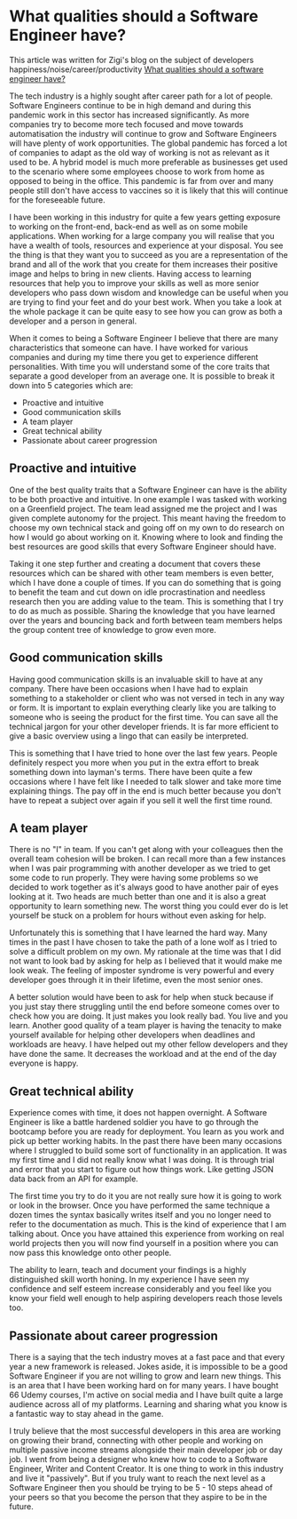 # What qualities should a Software Engineer have?

This article was written for Zigi's blog on the subject of developers happiness/noise/career/productivity [What qualities should a software engineer have?](https://www.zigi.ai/blog/what-qualities-should-a-software-engineer-have)

The tech industry is a highly sought after career path for a lot of people. Software Engineers continue to be in high demand and during this pandemic work in this sector has increased significantly. As more companies try to become more tech focused and move towards automatisation the industry will continue to grow and Software Engineers will have plenty of work opportunities.   The global pandemic has forced a lot of companies to adapt as the old way of working is not as relevant as it used to be. A hybrid model is much more preferable as businesses get used to the scenario where some employees choose to work from home as opposed to being in the office. This pandemic is far from over and many people still don't have access to vaccines so it is likely that this will continue for the foreseeable future.

I have been working in this industry for quite a few years getting exposure to working on the front-end, back-end as well as on some mobile applications. When working for a large company you will realise that you have a wealth of tools, resources and experience at your disposal. You see the thing is that they want you to succeed as you are a representation of the brand and all of the work that you create for them increases their positive image and helps to bring in new clients. Having access to learning resources that help you to improve your skills as well as more senior developers who pass down wisdom and knowledge can be useful when you are trying to find your feet and do your best work. When you take a look at the whole package it can be quite easy to see how you can grow as both a developer and a person in general.

When it comes to being a Software Engineer I believe that there are many characteristics that someone can have. I have worked for various companies and during my time there you get to experience different personalities. With time you will understand some of the core traits that separate a good developer from an average one. It is possible to break it down into 5 categories which are:

- Proactive and intuitive
- Good communication skills
- A team player
- Great technical ability
- Passionate about career progression

## Proactive and intuitive

One of the best quality traits that a Software Engineer can have is the ability to be both proactive and intuitive. In one example I was tasked with working on a Greenfield project. The team lead assigned me the project and I was given complete autonomy for the project. This meant having the freedom to choose my own technical stack and going off on my own to do research on how I would go about working on it. Knowing where to look and finding the best resources are good skills that every Software Engineer should have.

Taking it one step further and creating a document that covers these resources which can be shared with other team members is even better, which I have done a couple of times. If you can do something that is going to benefit the team and cut down on idle procrastination and needless research then you are adding value to the team. This is something that I try to do as much as possible. Sharing the knowledge that you have learned over the years and bouncing back and forth between team members helps the group content tree of knowledge to grow even more.

## Good communication skills

Having good communication skills is an invaluable skill to have at any company. There have been occasions when I have had to explain something to a stakeholder or client who was not versed in tech in any way or form. It is important to explain everything clearly like you are talking to someone who is seeing the product for the first time. You can save all the technical jargon for your other developer friends. It is far more efficient to give a basic overview using a lingo that can easily be interpreted.

This is something that I have tried to hone over the last few years. People definitely respect you more when you put in the extra effort to break something down into layman's terms. There have been quite a few occasions where I have felt like I needed to talk slower and take more time explaining things. The pay off in the end is much better because you don't have to repeat a subject over again if you sell it well the first time round.

## A team player

There is no "I" in team. If you can't get along with your colleagues then the overall team cohesion will be broken. I can recall more than a few instances when I was pair programming with another developer as we tried to get some code to run properly. They were having some problems so we decided to work together as it's always good to have another pair of eyes looking at it. Two heads are much better than one and it is also a great opportunity to learn something new. The worst thing you could ever do is let yourself be stuck on a problem for hours without even asking for help.

Unfortunately this is something that I have learned the hard way. Many times in the past I have chosen to take the path of a lone wolf as I tried to solve a difficult problem on my own. My rationale at the time was that I did not want to look bad by asking for help as I believed that it would make me look weak. The feeling of imposter syndrome is very powerful and every developer goes through it in their lifetime, even the most senior ones.

A better solution would have been to ask for help when stuck because if you just stay there struggling until the end before someone comes over to check how you are doing. It just makes you look really bad. You live and you learn. Another good quality of a team player is having the tenacity to make yourself available for helping other developers when deadlines and workloads are heavy. I have helped out my other fellow developers and they have done the same. It decreases the workload and at the end of the day everyone is happy.

## Great technical ability

Experience comes with time, it does not happen overnight. A Software Engineer is like a battle hardened soldier you have to go through the bootcamp before you are ready for deployment. You learn as you work and pick up better working habits. In the past there have been many occasions where I struggled to build some sort of functionality in an application. It was my first time and I did not really know what I was doing. It is through trial and error that you start to figure out how things work. Like getting JSON data back from an API for example.

The first time you try to do it you are not really sure how it is going to work or look in the browser. Once you have performed the same technique a dozen times the syntax basically writes itself and you no longer need to refer to the documentation as much. This is the kind of experience that I am talking about. Once you have attained this experience from working on real world projects then you will now find yourself in a position where you can now pass this knowledge onto other people.

The ability to learn, teach and document your findings is a highly distinguished skill worth honing. In my experience I have seen my confidence and self esteem increase considerably and you feel like you know your field well enough to help aspiring developers reach those levels too.

## Passionate about career progression

There is a saying that the tech industry moves at a fast pace and that every year a new framework is released. Jokes aside, it is impossible to be a good Software Engineer if you are not willing to grow and learn new things. This is an area that I have been working hard on for many years. I have bought 66 Udemy courses, I'm active on social media and I have built quite a large audience across all of my platforms. Learning and sharing what you know is a fantastic way to stay ahead in the game.

I truly believe that the most successful developers in this area are working on growing their brand, connecting with other people and working on multiple passive income streams alongside their main developer job or day job. I went from being a designer who knew how to code to a Software Engineer, Writer and Content Creator. It is one thing to work in this industry and live it "passively". But if you truly want to reach the next level as a Software Engineer then you should be trying to be 5 - 10 steps ahead of your peers so that you become the person that they aspire to be in the future.